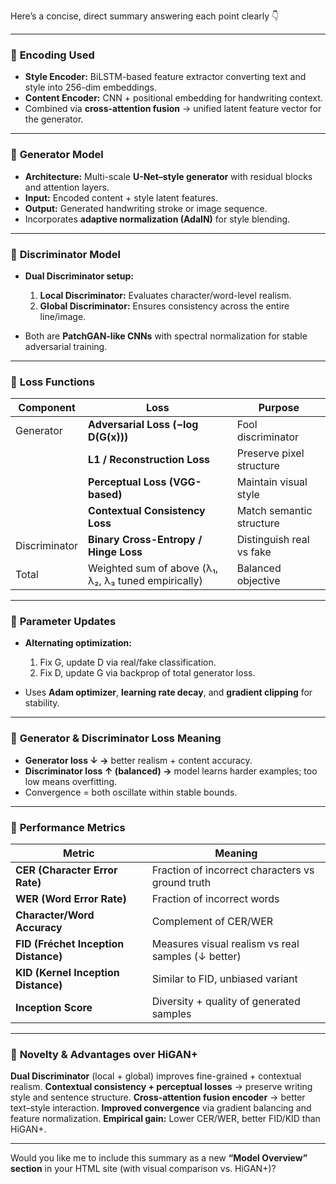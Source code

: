 Here’s a concise, direct summary answering each point clearly 👇

---

### 🔹 **Encoding Used**

* **Style Encoder:** BiLSTM-based feature extractor converting text and style into 256-dim embeddings.
* **Content Encoder:** CNN + positional embedding for handwriting context.
* Combined via **cross-attention fusion** → unified latent feature vector for the generator.

---

### 🔹 **Generator Model**

* **Architecture:** Multi-scale **U-Net–style generator** with residual blocks and attention layers.
* **Input:** Encoded content + style latent features.
* **Output:** Generated handwriting stroke or image sequence.
* Incorporates **adaptive normalization (AdaIN)** for style blending.

---

### 🔹 **Discriminator Model**

* **Dual Discriminator setup:**

  1. **Local Discriminator:** Evaluates character/word-level realism.
  2. **Global Discriminator:** Ensures consistency across the entire line/image.
* Both are **PatchGAN-like CNNs** with spectral normalization for stable adversarial training.

---

### 🔹 **Loss Functions**

| Component     | Loss                                                 | Purpose                  |
| ------------- | ---------------------------------------------------- | ------------------------ |
| Generator     | **Adversarial Loss (−log D(G(x)))**                  | Fool discriminator       |
|               | **L1 / Reconstruction Loss**                         | Preserve pixel structure |
|               | **Perceptual Loss (VGG-based)**                      | Maintain visual style    |
|               | **Contextual Consistency Loss**                      | Match semantic structure |
| Discriminator | **Binary Cross-Entropy / Hinge Loss**                | Distinguish real vs fake |
| Total         | Weighted sum of above (λ₁, λ₂, λ₃ tuned empirically) | Balanced objective       |

---

### 🔹 **Parameter Updates**

* **Alternating optimization:**

  1. Fix G, update D via real/fake classification.
  2. Fix D, update G via backprop of total generator loss.
* Uses **Adam optimizer**, **learning rate decay**, and **gradient clipping** for stability.

---

### 🔹 **Generator & Discriminator Loss Meaning**

* **Generator loss ↓ →** better realism + content accuracy.
* **Discriminator loss ↑ (balanced) →** model learns harder examples; too low means overfitting.
* Convergence = both oscillate within stable bounds.

---

### 🔹 **Performance Metrics**

| Metric                               | Meaning                                            |
| ------------------------------------ | -------------------------------------------------- |
| **CER (Character Error Rate)**       | Fraction of incorrect characters vs ground truth   |
| **WER (Word Error Rate)**            | Fraction of incorrect words                        |
| **Character/Word Accuracy**          | Complement of CER/WER                              |
| **FID (Fréchet Inception Distance)** | Measures visual realism vs real samples (↓ better) |
| **KID (Kernel Inception Distance)**  | Similar to FID, unbiased variant                   |
| **Inception Score**                  | Diversity + quality of generated samples           |

---

### 🔹 **Novelty & Advantages over HiGAN+**

**Dual Discriminator** (local + global) improves fine-grained + contextual realism.
**Contextual consistency + perceptual losses** → preserve writing style and sentence structure.
**Cross-attention fusion encoder** → better text–style interaction.
**Improved convergence** via gradient balancing and feature normalization.
**Empirical gain:** Lower CER/WER, better FID/KID than HiGAN+.

---

Would you like me to include this summary as a new **“Model Overview” section** in your HTML site (with visual comparison vs. HiGAN+)?
